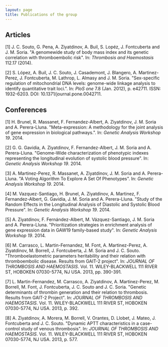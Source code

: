 ```yaml
---
layout: page
title: Publications of the group
---
```










## Articles





[1] J. C. Souto, G. Pena, A. Ziyatdinov, A. Buil, S. Lopéz, J.
Fontcuberta and J. M. Soria. "A genomewide study of body mass
index and its genetic correlation with thromboembolic risk". In:
_Thrombosis and Haemostasis_ 112.17 (2014).

[2] S. López, A. Buil, J. C. Souto, J. Casademont, J. Blangero, A.
Martinez-Perez, J. Fontcuberta, M. Lathrop, L. Almasy and J. M.
Soria. "Sex-specific regulation of mitochondrial DNA levels:
genome-wide linkage analysis to identify quantitative trait
loci.". In: _PloS one_ 7.8 (Jan. 2012), p. e42711. ISSN:
1932-6203. DOI: 10.1371/journal.pone.0042711.

## Conferences





[1] H. Brunel, R. Massanet, F. Fernandez-Albert, A. Ziyatdinov, J.
M. Soria and A. Perera-Lluna. "Meta-expression: A methodology for
the joint analysis of gene expression in biological pathways.".
In: _Genetic Analysis Workshop 19_. 2014.

[2] G. G. Gavidia, A. Ziyatdinov, F. Fernandez-Albert, J. M. Soria
and A. Perera-Lluna. "Genome-Wide characterization of phenotypic
indexes representing the longitudinal evolution of systolic blood
pressure". In: _Genetic Analysis Workshop 19_. 2014.

[3] A. Martinez-Perez, R. Massanet, A. Ziyatdinov, J. M. Soria and
A. Perera-Lluna. "A Voting Algorithm To Explore A Set Of
Phenotypes". In: _Genetic Analysis Workshop 19_. 2014.

[4] M. Vazquez-Santiago, H. Brunel, A. Ziyatdinov, A. Martinez, F.
Fernandez-Albert, G. Gavidia, J. M. Soria and A. Perera-Lluna.
"Study of the Random Effects in the Longitudinal Analysis of
Diastolic and Systolic Blood Pressure". In: _Genetic Analysis
Workshop 19_. 2014.

[5] A. Ziyatdinov, F. Fernández-Albert, M. Vázquez-Santiago, J. M.
Soria and A. Perera-Lluna. "Prioritization strategies in
enrichment analysis of gene expression data in GAW19 family-based
study". In: _Genetic Analysis Workshop 19_. 2014.

[6] M. Carrasco, L. Martin-Fernandez, M. Font, A. Martinez-Perez,
A. Ziyatdinov, M. Borrell, J. Fontcuberta, J. M. Soria and J. C.
Souto. "Thromboelastometric parameters heritability and their
relation with thromboembolic disease. Results from GAIT-2
project". In: _JOURNAL OF THROMBOSIS AND HAEMOSTASIS_. Vol. 11.
WILEY-BLACKWELL 111 RIVER ST, HOBOKEN 07030-5774, NJ USA. 2013,
pp. 390-391.

[7] L. Martin-Fernandez, M. Carrasco, A. Ziyatdinov, A.
Martinez-Perez, M. Borrell, M. Font, J. Fontcuberta, J. C. Souto
and J. C. Soria. "Genetic determinants of thrombin generation and
their relation to thrombosis. Results from GAIT-2 Project". In:
_JOURNAL OF THROMBOSIS AND HAEMOSTASIS_. Vol. 11. WILEY-BLACKWELL
111 RIVER ST, HOBOKEN 07030-5774, NJ USA. 2013, p. 392.

[8] A. Ziyatdinov, A. Morera, M. Borrell, V. Orantes, D. Llobet,
J. Mateo, J. Fontcuberta and J. C. Souto. "Dynamic APTT
characteristics in a case-control study of venous thrombosis". In:
_JOURNAL OF THROMBOSIS AND HAEMOSTASIS_. Vol. 11. WILEY-BLACKWELL
111 RIVER ST, HOBOKEN 07030-5774, NJ USA. 2013, p. 577.

